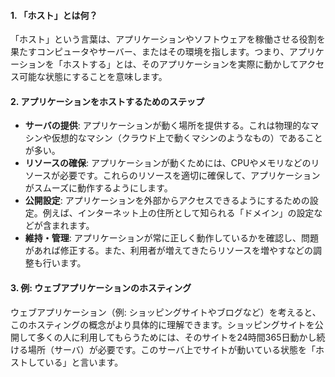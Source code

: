 #### 1. 「ホスト」とは何？
「ホスト」という言葉は、アプリケーションやソフトウェアを稼働させる役割を果たすコンピュータやサーバー、またはその環境を指します。つまり、アプリケーションを「ホストする」とは、そのアプリケーションを実際に動かしてアクセス可能な状態にすることを意味します。

#### 2. アプリケーションをホストするためのステップ

- **サーバの提供**: アプリケーションが動く場所を提供する。これは物理的なマシンや仮想的なマシン（クラウド上で動くマシンのようなもの）であることが多い。
- **リソースの確保**: アプリケーションが動くためには、CPUやメモリなどのリソースが必要です。これらのリソースを適切に確保して、アプリケーションがスムーズに動作するようにします。
- **公開設定**: アプリケーションを外部からアクセスできるようにするための設定。例えば、インターネット上の住所として知られる「ドメイン」の設定などが含まれます。
- **維持・管理**: アプリケーションが常に正しく動作しているかを確認し、問題があれば修正する。また、利用者が増えてきたらリソースを増やすなどの調整も行います。

#### 3. 例: ウェブアプリケーションのホスティング
ウェブアプリケーション（例: ショッピングサイトやブログなど）を考えると、このホスティングの概念がより具体的に理解できます。ショッピングサイトを公開して多くの人に利用してもらうためには、そのサイトを24時間365日動かし続ける場所（サーバ）が必要です。このサーバ上でサイトが動いている状態を「ホストしている」と言います。

